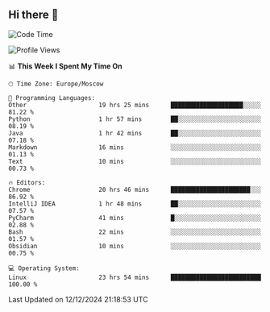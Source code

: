 ## Hi there 👋
<!--START_SECTION:waka-->
![Code Time](http://img.shields.io/badge/Code%20Time-4%2C580%20hrs%2016%20mins-blue)

![Profile Views](http://img.shields.io/badge/Profile%20Views-125-blue)

📊 **This Week I Spent My Time On** 

```text
🕑︎ Time Zone: Europe/Moscow

💬 Programming Languages: 
Other                    19 hrs 25 mins      ████████████████████░░░░░   81.22 % 
Python                   1 hr 57 mins        ██░░░░░░░░░░░░░░░░░░░░░░░   08.19 % 
Java                     1 hr 42 mins        ██░░░░░░░░░░░░░░░░░░░░░░░   07.18 % 
Markdown                 16 mins             ░░░░░░░░░░░░░░░░░░░░░░░░░   01.13 % 
Text                     10 mins             ░░░░░░░░░░░░░░░░░░░░░░░░░   00.73 % 

🔥 Editors: 
Chrome                   20 hrs 46 mins      ██████████████████████░░░   86.92 % 
IntelliJ IDEA            1 hr 48 mins        ██░░░░░░░░░░░░░░░░░░░░░░░   07.57 % 
PyCharm                  41 mins             █░░░░░░░░░░░░░░░░░░░░░░░░   02.88 % 
Bash                     22 mins             ░░░░░░░░░░░░░░░░░░░░░░░░░   01.57 % 
Obsidian                 10 mins             ░░░░░░░░░░░░░░░░░░░░░░░░░   00.75 % 

💻 Operating System: 
Linux                    23 hrs 54 mins      █████████████████████████   100.00 % 
```


 Last Updated on 12/12/2024 21:18:53 UTC
<!--END_SECTION:waka-->
<!--
**w3ll1ngt/w3ll1ngt** is a ✨ _special_ ✨ repository because its `README.md` (this file) appears on your GitHub profile.

Here are some ideas to get you started:

- 🔭 I’m currently working on ...
- 🌱 I’m currently learning ...
- 👯 I’m looking to collaborate on ...
- 🤔 I’m looking for help with ...
- 💬 Ask me about ...
- 📫 How to reach me: ...
- 😄 Pronouns: ...
- ⚡ Fun fact: ...
-->
